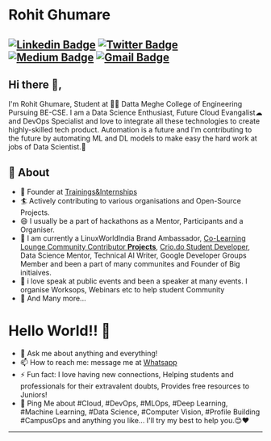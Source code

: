 # Rohit Ghumare
[![Linkedin Badge](https://img.shields.io/badge/-RohitGhumare-blue?style=social&logo=Linkedin&logoColor=blue&link=https://www.linkedin.com/in/rohit-ghumare/)](https://www.linkedin.com/in/rohit-ghumare/) [![Twitter Badge](http://img.shields.io/badge/-@ghumare64-1ca0f1?style=social&logo=twitter&logoColor=blue&link=https://twitter.com/ghumare64)](https://twitter.com/ghumare64)  [![Medium Badge](https://img.shields.io/badge/-@RohitGhumare-03a57a?style=social&labelColor=black&logo=Medium&link=https://medium.com/@ghumare64/)](https://medium.com/@ghumare64/)
[![Gmail Badge](https://img.shields.io/badge/-GMail-c14438?style=social&logo=Gmail&logoColor=red&link=mailto:ghumare64@gmail.com)](mailto:ghumare64@gmail.com)
---
## Hi there 👋,           
I'm Rohit Ghumare, Student at 👨‍💻 Datta Meghe College of Engineering Pursuing BE-CSE. I am a Data Science Enthusiast, Future Cloud Evangalist☁ and DevOps Specialist and love to integrate all these technologies to create highly-skilled tech product. Automation is a future and I'm contributing to the future by automating ML and DL models to make easy the hard work at jobs of Data Scientist.🙏

## 🧐 About
- 🤠 Founder at [Trainings&Internships](https://www.linkedin.com/company/31274568/)
- 🏄‍ Actively contributing to various organisations and Open-Source Projects.
- 😄 I usually be a part of hackathons as a Mentor, Participants and a Organiser.
- 🔭 I am currently a LinuxWorldIndia Brand Ambassador, [Co-Learning Lounge Community Contributor **Projects**](https://github.com/colearninglounge/co-learning-lounge), [Crio.do Student Developer](https://criodo.github.io/Crio-Launch-Feb-2020-ghumare64/), Data Science Mentor, Technical AI Writer, Google Developer Groups Member and been a part of many communites and Founder of Big initiaives.
- 🌱 i love speak at public events and been a speaker at many events. I organise Worksops, Webinars etc to help student Community
- 👯 And Many more...

# Hello World!! 🤔
- 💬 Ask me about anything and everything! 
- 📫 How to reach me: message me at [Whatsapp](https://wa.me/918286933169)
- ⚡ Fun fact: I love having new connections, Helping students and professionals for their extravalent doubts, Provides free resources to Juniors! 
- 💬 Ping Me about #Cloud, #DevOps, #MLOps, #Deep Learning, #Machine Learning, #Data Science, #Computer Vision, #Profile Building #CampusOps and anything you like... I'll try my best to help you.😊❤
---
<!--
**rohitg00** is a ✨ _special_ ✨ repository because its `README.md` (this file) appears on your GitHub profile.



-->
